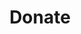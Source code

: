 ---
layout: page
title: Donate
sections:
  - type: "single"
    title: "donate-now"
  - type: "boxes"
    title: "donate"
---
